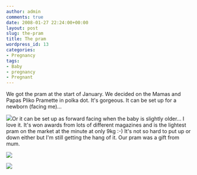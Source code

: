 ```yaml
---
author: admin
comments: true
date: 2008-01-27 22:24:00+00:00
layout: post
slug: the-pram
title: The pram
wordpress_id: 13
categories:
- Pregnancy
tags:
- Baby
- pregnancy
- Pregnant
---
```


We got the pram at the start of January. We decided on the Mamas and Papas Pliko Pramette in polka dot. It's gorgeous. It can be set up for a newborn (facing me)...  
  
[![](http://bp1.blogger.com/_C-ub7-hXVgE/R50GXrv43xI/AAAAAAAAACw/BuWzURYn6y0/s320/n506343024_320315_2084.jpg)](http://bp1.blogger.com/_C-ub7-hXVgE/R50GXrv43xI/AAAAAAAAACw/BuWzURYn6y0/s1600-h/n506343024_320315_2084.jpg)Or it can be set up as forward facing when the baby is slightly older... I love it. It's won awards from lots of different magazines and is the lightest pram on the market at the minute at only 9kg :-) It's not so hard to put up or down either but I'm still getting the hang of it.  Our pram was a gift from mum.  
  


![](http://bp1.blogger.com/_C-ub7-hXVgE/R50Gbrv43yI/AAAAAAAAAC4/TPWRlmJnb3o/s320/n506343024_320314_1772.jpg)

![](https://blogger.googleusercontent.com/tracker/251139911615938991-2336854607313650236?l=www.outmumbered.com)
